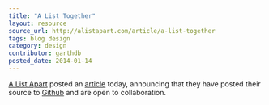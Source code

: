 ```yaml
---
title: "A List Together"
layout: resource
source_url: http://alistapart.com/article/a-list-together
tags: blog design
category: design
contributor: garthdb
posted_date: 2014-01-14
---
```

[A List Apart](https://twitter.com/alistapart) posted an [article](http://alistapart.com/article/a-list-together) today, announcing that they have posted their source to [Github](https://github.com/alistapart/AListApart) and are open to collaboration.

